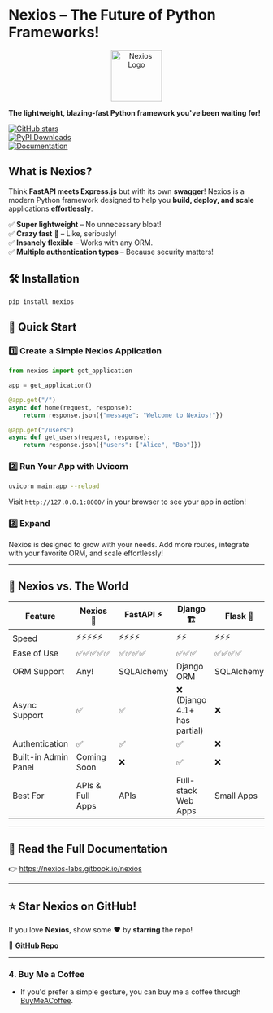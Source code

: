 # Nexios – The Future of Python Frameworks!

<p align="center">
  <img src="https://raw.githubusercontent.com/nexios-labs/Nexios/90122b22fdd3a57fc1146f472087d483324df0e5/docs/_media/icon.svg" width="100" alt="Nexios Logo"/>
</p>

**The lightweight, blazing-fast Python framework you've been waiting for!**

[![GitHub stars](https://img.shields.io/github/stars/nexios-labs/Nexios?style=for-the-badge&logo=github)](https://github.com/nexios-labs/nexios)  
[![PyPI Downloads](https://img.shields.io/pypi/dm/nexios?style=for-the-badge)](https://pypi.org/project/nexios/)  
[![Documentation](https://img.shields.io/badge/Docs-Read%20Now-blue?style=for-the-badge)](https://nexios-labs.gitbook.io/)

## What is Nexios?

Think **FastAPI meets Express.js** but with its own **swagger**! Nexios is a modern Python framework designed to help you **build, deploy, and scale** applications **effortlessly**.

✅ **Super lightweight** – No unnecessary bloat!  
✅ **Crazy fast** 🚀 – Like, seriously!  
✅ **Insanely flexible** – Works with any ORM.  
✅ **Multiple authentication types** – Because security matters!

## 🛠 Installation

```bash
pip install nexios
```

## 🚀 Quick Start

### 1️⃣ Create a Simple Nexios Application

```python
from nexios import get_application

app = get_application()

@app.get("/")
async def home(request, response):
    return response.json({"message": "Welcome to Nexios!"})

@app.get("/users")
async def get_users(request, response):
    return response.json({"users": ["Alice", "Bob"]})
```

### 2️⃣ Run Your App with Uvicorn

```bash
uvicorn main:app --reload
```

Visit `http://127.0.0.1:8000/` in your browser to see your app in action!

### 3️⃣ Expand

Nexios is designed to grow with your needs. Add more routes, integrate with your favorite ORM, and scale effortlessly!

---

## 🤯 Nexios vs. The World

| Feature              | Nexios 🚀        | FastAPI ⚡ | Django 🏗                     | Flask 🍶   |
| -------------------- | ---------------- | ---------- | ---------------------------- | ---------- |
| Speed                | ⚡⚡⚡⚡⚡       | ⚡⚡⚡⚡   | ⚡⚡                         | ⚡⚡⚡     |
| Ease of Use          | ✅✅✅✅✅       | ✅✅✅✅   | ✅✅✅                       | ✅✅✅✅   |
| ORM Support          | Any!             | SQLAlchemy | Django ORM                   | SQLAlchemy |
| Async Support        | ✅               | ✅         | ❌ (Django 4.1+ has partial) | ❌         |
| Authentication       | ✅               | ✅         | ✅                           | ❌         |
| Built-in Admin Panel | Coming Soon      | ❌         | ✅                           | ❌         |
| Best For             | APIs & Full Apps | APIs       | Full-stack Web Apps          | Small Apps |

---

## 📖 Read the Full Documentation

👉 <a href="https://nexios-labs.gitbook.io/nexios">https://nexios-labs.gitbook.io/nexios</a>

---

## ⭐ Star Nexios on GitHub!

If you love **Nexios**, show some ❤️ by **starring** the repo!

🔗 [**GitHub Repo**](https://github.com/nexios-labs/Nexios)

---

### 4. **Buy Me a Coffee**

- If you'd prefer a simple gesture, you can buy me a coffee through [BuyMeACoffee](https://www.buymeacoffee.com/techwithdul).
